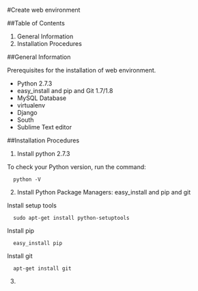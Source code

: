 #Create web environment

##Table of Contents
1. General Information
2. Installation Procedures

##General Information

Prerequisites for the installation of web environment.

* Python 2.7.3
* easy_install and pip and Git 1.7/1.8
* MySQL Database 
* virtualenv
* Django
* South
* Sublime Text editor


##Installation Procedures
1. Install python 2.7.3 

To check your Python version, run the command:

      python -V
2. Install Python Package Managers: easy_install and pip and git
 
Install setup tools

      sudo apt-get install python-setuptools
      
Install pip

      easy_install pip
      
Install git

      apt-get install git  

3. 


